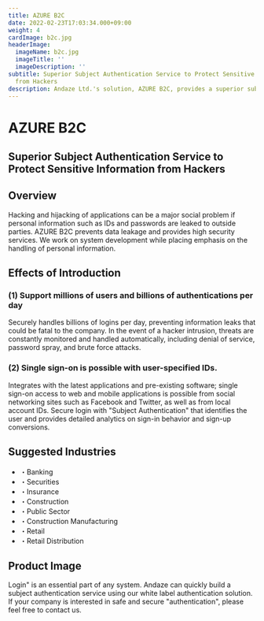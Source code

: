 ```yaml
---
title: AZURE B2C
date: 2022-02-23T17:03:34.000+09:00
weight: 4
cardImage: b2c.jpg
headerImage:
  imageName: b2c.jpg
  imageTitle: ''
  imageDescription: ''
subtitle: Superior Subject Authentication Service to Protect Sensitive Information
  from Hackers
description: Andaze Ltd.'s solution, AZURE B2C, provides a superior subject authentication service that protects sensitive information from hackers. We will promptly build a subject authentication service using our white label authentication solution. Please feel free to contact us if your company is interested in safe and secure "authentication".
---
```

# AZURE B2C



## Superior Subject Authentication Service to Protect Sensitive Information from Hackers

## Overview

Hacking and hijacking of applications can be a major social problem if personal information such as IDs and passwords are leaked to outside parties. AZURE B2C prevents data leakage and provides high security services. We work on system development while placing emphasis on the handling of personal information.



## Effects of Introduction

### (1) Support millions of users and billions of authentications per day

Securely handles billions of logins per day, preventing information leaks that could be fatal to the company. In the event of a hacker intrusion, threats are constantly monitored and handled automatically, including denial of service, password spray, and brute force attacks.

### (2) Single sign-on is possible with user-specified IDs.

Integrates with the latest applications and pre-existing software; single sign-on access to web and mobile applications is possible from social networking sites such as Facebook and Twitter, as well as from local account IDs. Secure login with "Subject Authentication" that identifies the user and provides detailed analytics on sign-in behavior and sign-up conversions.



## Suggested Industries

* ・Banking
* ・Securities
* ・Insurance
* ・Construction
* ・Public Sector
* ・Construction Manufacturing
* ・Retail
* ・Retail Distribution



## Product Image

Login" is an essential part of any system. Andaze can quickly build a subject authentication service using our white label authentication solution. If your company is interested in safe and secure "authentication", please feel free to contact us.